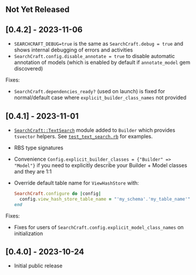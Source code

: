 ## Not Yet Released

## [0.4.2] - 2023-11-06

- `SEARCHCRAFT_DEBUG=true` is the same as `SearchCraft.debug = true` and shows internal debugging of errors and activities
- `SearchCraft.config.disable_annotate = true` to disable automatic annotation of models (which is enabled by default if `annotate_model` gem discovered)

Fixes:

- `SearchCraft.dependencies_ready?` (used on launch) is fixed for normal/default case where `explicit_builder_class_names` not provided

## [0.4.1] - 2023-11-01

- [`SearchCraft::TextSearch`](lib/searchcraft/text_search.rb) module added to `Builder` which provides `tsvector` helpers. See [`test_text_search.rb`](test/searchcraft/builder/test_text_search.rb) for examples.
- RBS type signatures
- Convenience `Config.explicit_builder_classes = {"Builder" => "Model"}` if you need to explicitly describe your Builder + Model classes and they are 1:1
- Override default table name for `ViewHashStore` with:

    ```ruby
    SearchCraft.configure do |config|
      config.view_hash_store_table_name = "'my_schema'.'my_table_name'"`
    end
    ```

Fixes:

- Fixes for users of `SearchCraft.config.explicit_model_class_names` on initialization

## [0.4.0] - 2023-10-24

- Initial public release
